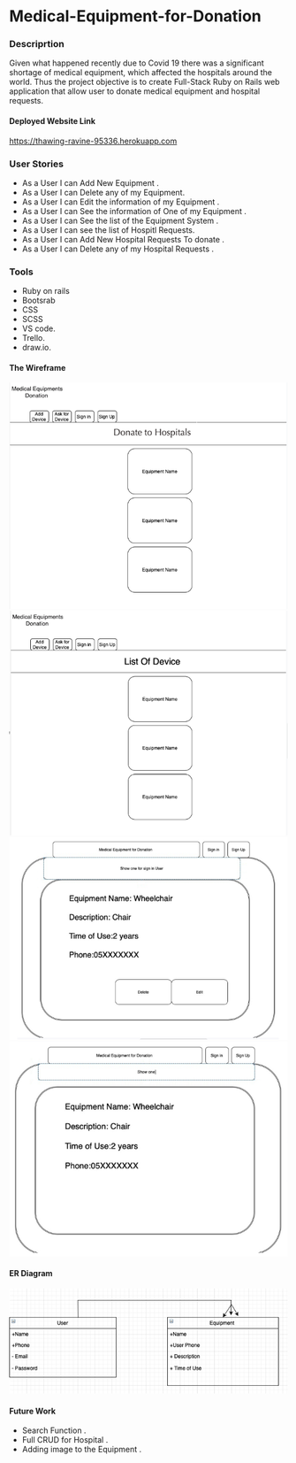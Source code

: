 # Medical-Equipment-for-Donation

### Descriprtion 
Given what happened recently due to Covid 19 there was a significant shortage of medical equipment, which affected the hospitals around the world. Thus the project objective is to create Full-Stack Ruby on Rails web application that allow user to donate medical equipment and hospital requests.

####  Deployed Website Link
https://thawing-ravine-95336.herokuapp.com




### User Stories 
- As a User I can Add New Equipment .
- As a User I can Delete any of my Equipment. 
- As a User I can Edit the information of my Equipment .
- As a User I can See the information of One of my Equipment .
- As a User I can See the list of the Equipment System .
- As a User I can see the list of Hospitl Requests.
- As a User I can Add New Hospital Requests To donate .
- As a User I can Delete any of my Hospital Requests . 


### Tools 
- Ruby on rails 
- Bootsrab 
- CSS
- SCSS
- VS code.
- Trello.
- draw.io.





#### The Wireframe 
![Wireframe](/Media/5.png)
![Wireframe](/Media/4.png)
![Wireframe](/Media/1.png)
![Wireframe](/Media/3.png)




#### ER Diagram 


![Wireframe](/Media/6.png)


#### Future Work 

- Search Function .
- Full CRUD for Hospital .
- Adding image to the Equipment .
  
